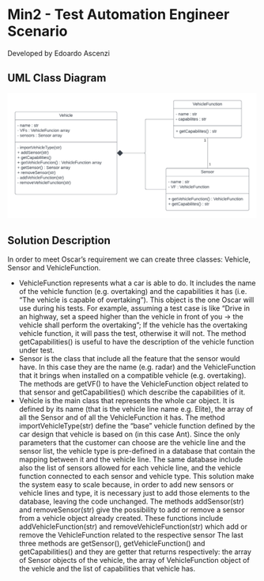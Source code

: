 # Min2 - Test Automation Engineer Scenario
Developed by Edoardo Ascenzi

## UML Class Diagram
![alt text](https://github.com/edoardoascenzi/Min2/blob/0dd0f5d4c708aff739572f53e0d70068ba439cc5/doc/UML%20Class%20Diagram.png)

## Solution Description
In order to meet Oscar’s requirement we can create three classes: Vehicle, Sensor and VehicleFunction.

*	VehicleFunction represents what a car is able to do. It includes the name of the vehicle function (e.g. overtaking) and the capabilities it has (i.e. “The vehicle is capable of overtaking”). This object is the one Oscar will use during his tests. For example, assuming a test case is like “Drive in an highway, set a speed higher than the vehicle in front of you -> the vehicle shall perform the overtaking”; If the vehicle has the overtaking vehicle function, it will pass the test, otherwise it will not. 
The method getCapabilities() is useful to have the description of the vehicle function under test.
*	Sensor is the class that include all the feature that the sensor would have. In this case they are the name (e.g. radar) and the VehicleFunction that it brings when installed on a compatible vehicle (e.g. overtaking). 
The methods are getVF() to have the VehicleFunction object related to that sensor and getCapabilities() which describe the capabilities of it.
*	Vehicle is the main class that represents the whole car object. It is defined by its name (that is the vehicle line name e.g. Elite), the array of all the Sensor and of all the VehicleFunction it has.
The method importVehicleType(str) define the “base” vehicle function defined by the car design that vehicle is based on (in this case Ant). Since the only parameters that the customer can choose are the vehicle line and the sensor list, the vehicle type is pre-defined in a database that contain the mapping between it and the vehicle line. The same database include also the list of sensors allowed for each vehicle line, and the vehicle function connected to each sensor and vehicle type. This solution make the system easy to scale because, in order to add new sensors or vehicle lines and type, it is necessary just to add those elements to the database, leaving the code unchanged.
The methods addSensor(str) and removeSensor(str) give the possibility to add or remove a sensor from a vehicle object already created. These functions include addVehicleFunction(str) and removeVehicleFunction(str) which add or remove the VehicleFunction related to the respective sensor
The last three methods are getSensor(), getVehicleFunction() and getCapabilities() and they are getter that returns respectively: the array of Sensor objects of the vehicle, the array of VehicleFunction object of the vehicle and the list of capabilities that vehicle has.
